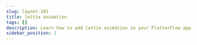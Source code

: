 ```yaml
---
slug: layout-101
title: lottie animation
tags: []
description: Learn how to add lottie animation in your FlutterFlow app.
sidebar_position: 1
---
```


